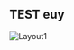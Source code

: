 ## TEST euy

![Layout1](https://github.com/user-attachments/assets/b9d9003c-a7d9-410b-aa90-b5788c9c61a2)

